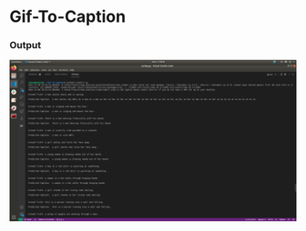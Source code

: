 # Gif-To-Caption

### Output
  <img src="https://github.com/ShivamRajSharma/Gif-To-Caption/blob/main/Output.png" />
